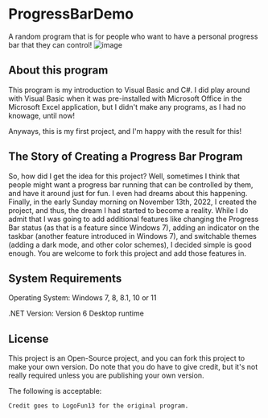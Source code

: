 # ProgressBarDemo
A random program that is for people who want to have a personal progress bar that they can control!
![image](https://user-images.githubusercontent.com/100385506/208166049-257a4fa6-7d40-45f3-a3c2-5d47dd277148.png)

## About this program
This program is my introduction to Visual Basic and C#. I did play around with Visual Basic when it was pre-installed with Microsoft Office in the Microsoft Excel application, but I didn't make any programs, as I had no knowage, until now!

Anyways, this is my first project, and I'm happy with the result for this!

## The Story of Creating a Progress Bar Program
So, how did I get the idea for this project? Well, sometimes I think that people might want a progress bar running that can be controlled by them, and have it around just for fun. I even had dreams about this happening. Finally, in the early Sunday morning on November 13th, 2022, I created the project, and thus, the dream I had started to become a reality. While I do admit that I was going to add additional features like changing the Progress Bar status (as that is a feature since Windows 7), adding an indicator on the taskbar (another feature introduced in Windows 7), and switchable themes (adding a dark mode, and other color schemes), I decided simple is good enough. You are welcome to fork this project and add those features in.

## System Requirements
Operating System: Windows 7, 8, 8.1, 10 or 11

.NET Version: Version 6 Desktop runtime

## License
This project is an Open-Source project, and you can fork this project to make your own version. Do note that you do have to give credit, but it's not really required unless you are publishing your own version.

The following is acceptable:
```
Credit goes to LogoFun13 for the original program.
```
